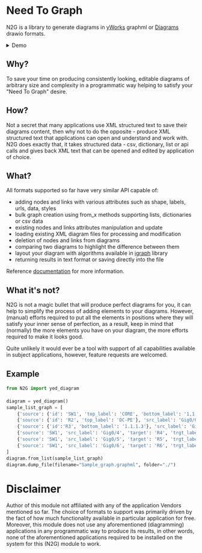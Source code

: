 # Need To Graph

N2G is a library to generate diagrams in [yWorks](https://www.yworks.com/) graphml or [Diagrams](https://www.diagrams.net/) drawio formats.

<details><summary>Demo</summary>
<img src="example.gif">  
</details>

## Why?

To save your time on producing consistently looking, editable diagrams of arbitrary size and complexity in a programmatic way helping to satisfy your "Need To Graph" desire.

## How?

Not a secret that many applications use XML structured text to save their diagrams content, then why not to do the opposite - produce XML structured text that applications can open and understand and work with. N2G does exactly that, it takes structured data - csv, dictionary, list or api calls and gives back XML text that can be opened and edited by application of choice.

## What?

All formats supported so far have very similar API capable of:

* adding nodes and links with various attributes such as shape, labels, urls, data, styles
* bulk graph creation using from_x methods supporting lists, dictionaries or csv data
* existing nodes and links attributes manipulation and update
* loading existing XML diagram files for processing and modification
* deletion of nodes and links from diagrams
* comparing two diagrams to highlight the difference between them
* layout your diagram with algorithms available in [igraph](https://igraph.org/2020/02/14/igraph-0.8.0-python.html) library
* returning results in text format or saving directly into the file

Reference [documentation](https://n2g.readthedocs.io) for more information.

## What it's not?

N2G is not a magic bullet that will produce perfect diagrams for you, it can help to simplify the process of adding elements to your diagrams. However, (manual) efforts required to put all the elements in positions where they will satisfy your inner sense of perfection, as a result, keep in mind that (normally) the more elements you have on your diagram, the more efforts required to make it looks good.

Quite unlikely it would ever be a tool with support of all capabilities available in subject applications, however, feature requests are welcomed.

## Example

```python
from N2G import yed_diagram

diagram = yed_diagram()
sample_list_graph = [
    {'source': {'id': 'SW1', 'top_label': 'CORE', 'bottom_label': '1,1,1,1'}, 'src_label': 'Gig0/0', 'target': 'R1', 'trgt_label': 'Gig0/1'},
    {'source': {'id': 'R2', 'top_label': 'DC-PE'}, 'src_label': 'Gig0/0', 'target': 'SW1', 'trgt_label': 'Gig0/2'},
    {'source': {'id':'R3', 'bottom_label': '1.1.1.3'}, 'src_label': 'Gig0/0', 'target': 'SW1', 'trgt_label': 'Gig0/3'},
    {'source': 'SW1', 'src_label': 'Gig0/4', 'target': 'R4', 'trgt_label': 'Gig0/1'},
    {'source': 'SW1', 'src_label': 'Gig0/5', 'target': 'R5', 'trgt_label': 'Gig0/7'},
    {'source': 'SW1', 'src_label': 'Gig0/6', 'target': 'R6', 'trgt_label': 'Gig0/11'}
]
diagram.from_list(sample_list_graph)
diagram.dump_file(filename="Sample_graph.graphml", folder="./")
```

# Disclaimer

Author of this module not affiliated with any of the application Vendors mentioned so far. The choice of formats to support was primarily driven by the fact of how much functionality available in particular application for free. Moreover, this module does not use any aforementioned (diagramming) applications in any programmatic way to produce its results, in other words, none of the aforementioned applications required to be installed on the system for this (N2G) module to work.